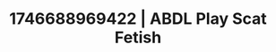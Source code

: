 ---
categories:
- AI-generated
- Cosplay
- AI girlfriend fantasy
- Breath play
- ASMR
- Soft domination
- Erotic slow burn
- Erotic close-up
image: /assets/images/1746688969422.jpg
layout: post
seo:
  description: Featured content with premium ABDL Play, Scat Fetish. HD images available.
  keywords: ABDL Play, Scat Fetish
  og_image: /assets/images/1746688969422.jpg
  schema_type: VisualArtwork
tags:
- ABDL Play
- Scat Fetish
- '#1746688969422'
title: 1746688969422 | ABDL Play Scat Fetish
---